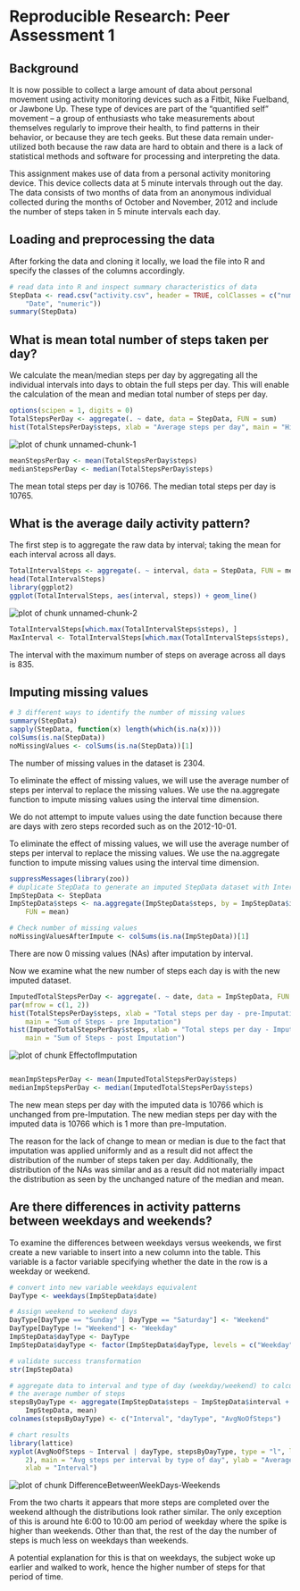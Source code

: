 # Reproducible Research: Peer Assessment 1


## Background

It is now possible to collect a large amount of data about personal movement using activity monitoring devices such as a Fitbit, Nike Fuelband, or Jawbone Up. These type of devices are part of the “quantified self” movement – a group of enthusiasts who take measurements about themselves regularly to improve their health, to find patterns in their behavior, or because they are tech geeks. But these data remain under-utilized both because the raw data are hard to obtain and there is a lack of statistical methods and software for processing and interpreting the data.

This assignment makes use of data from a personal activity monitoring device. This device collects data at 5 minute intervals through out the day. The data consists of two months of data from an anonymous individual collected during the months of October and November, 2012 and include the number of steps taken in 5 minute intervals each day.




## Loading and preprocessing the data

After forking the data and cloning it locally, we load the file into R and specify the classes of the columns accordingly.


```r
# read data into R and inspect summary characteristics of data
StepData <- read.csv("activity.csv", header = TRUE, colClasses = c("numeric", 
    "Date", "numeric"))
summary(StepData)
```


## What is mean total number of steps taken per day?

We calculate the mean/median steps per day by aggregating all the individual intervals into days to obtain the full steps per day. This will enable the calculation of the mean and median total number of steps per day.


```r
options(scipen = 1, digits = 0)
TotalStepsPerDay <- aggregate(. ~ date, data = StepData, FUN = sum)
hist(TotalStepsPerDay$steps, xlab = "Average steps per day", main = "Histogram of Total Steps per Day")
```

![plot of chunk unnamed-chunk-1](figure/unnamed-chunk-1.png) 

```r
meanStepsPerDay <- mean(TotalStepsPerDay$steps)
medianStepsPerDay <- median(TotalStepsPerDay$steps)
```


The mean total steps per day is 10766.
The median total steps per day is 10765. 


## What is the average daily activity pattern?

The first step is to aggregate the raw data by interval; taking the mean for each interval across all days.


```r
TotalIntervalSteps <- aggregate(. ~ interval, data = StepData, FUN = mean)
head(TotalIntervalSteps)
library(ggplot2)
ggplot(TotalIntervalSteps, aes(interval, steps)) + geom_line()
```

![plot of chunk unnamed-chunk-2](figure/unnamed-chunk-2.png) 

```r
TotalIntervalSteps[which.max(TotalIntervalSteps$steps), ]
MaxInterval <- TotalIntervalSteps[which.max(TotalIntervalSteps$steps), 1]
```

The interval with the maximum number of steps on average across all days is 835.

## Imputing missing values


```r
# 3 different ways to identify the number of missing values
summary(StepData)
sapply(StepData, function(x) length(which(is.na(x))))
colSums(is.na(StepData))
noMissingValues <- colSums(is.na(StepData))[1]
```


The number of missing values in the dataset is 2304.

To eliminate the effect of missing values, we will use the average number of steps per interval to replace the missing values. We use the na.aggregate function to impute missing values using the interval time dimension.

We do not attempt to impute values using the date function because there are days with zero steps recorded such as on the 2012-10-01.




To eliminate the effect of missing values, we will use the average number of steps per interval to replace the missing values. We use the na.aggregate function to impute missing values using the interval time dimension.


```r
suppressMessages(library(zoo))
# duplicate StepData to generate an imputed StepData dataset with Intervals
ImpStepData <- StepData
ImpStepData$steps <- na.aggregate(ImpStepData$steps, by = ImpStepData$interval, 
    FUN = mean)

# Check number of missing values
noMissingValuesAfterImpute <- colSums(is.na(ImpStepData))[1]
```








There are now 0 missing values (NAs) after imputation by interval.

Now we examine what the new number of steps each day is with the new imputed dataset.


```r
ImputedTotalStepsPerDay <- aggregate(. ~ date, data = ImpStepData, FUN = sum)
par(mfrow = c(1, 2))
hist(TotalStepsPerDay$steps, xlab = "Total steps per day - pre-Imputation", 
    main = "Sum of Steps - pre Imputation")
hist(ImputedTotalStepsPerDay$steps, xlab = "Total steps per day - Imputation", 
    main = "Sum of Steps - post Imputation")
```

![plot of chunk EffectofImputation](figure/EffectofImputation.png) 

```r

meanImpStepsPerDay <- mean(ImputedTotalStepsPerDay$steps)
medianImpStepsPerDay <- median(ImputedTotalStepsPerDay$steps)
```


The new mean steps per day with the imputed data is 10766 which is unchanged from pre-Imputation.
The new median steps per day with the imputed data is 10766 which is 1 more than pre-Imputation.

The reason for the lack of change to mean or median is due to the fact that imputation was applied uniformly and as a result did not affect the distribution of the number of steps taken per day. Additionally, the distribution of the NAs was similar and as a result did not materially impact the distribution as seen by the unchanged nature of the median and mean.

## Are there differences in activity patterns between weekdays and weekends?

To examine the differences between weekdays versus weekends, we first create a new variable to insert into a new column into the table. This variable is a factor variable specifying whether the date in the row is a weekday or weekend.


```r
# convert into new variable weekdays equivalent
DayType <- weekdays(ImpStepData$date)

# Assign weekend to weekend days
DayType[DayType == "Sunday" | DayType == "Saturday"] <- "Weekend"
DayType[DayType != "Weekend"] <- "Weekday"
ImpStepData$dayType <- DayType
ImpStepData$dayType <- factor(ImpStepData$dayType, levels = c("Weekday", "Weekend"))

# validate success transformation
str(ImpStepData)

# aggregate data to interval and type of day (weekday/weekend) to calculate
# the average number of steps
stepsByDayType <- aggregate(ImpStepData$steps ~ ImpStepData$interval + ImpStepData$day, 
    ImpStepData, mean)
colnames(stepsByDayType) <- c("Interval", "dayType", "AvgNoOfSteps")
```



```r
# chart results
library(lattice)
xyplot(AvgNoOfSteps ~ Interval | dayType, stepsByDayType, type = "l", layout = c(1, 
    2), main = "Avg steps per interval by type of day", ylab = "Average # of steps", 
    xlab = "Interval")
```

![plot of chunk DifferenceBetweenWeekDays-Weekends](figure/DifferenceBetweenWeekDays-Weekends.png) 


From the two charts it appears that more steps are completed over the weekend although the distributions look rather similar. The only exception of this is around hte 6:00 to 10:00 am period of weekday where the spike is higher than weekends. Other than that, the rest of the day the number of steps is much less on weekdays than weekends.

A potential explanation for this is that on weekdays, the subject woke up earlier and walked to work, hence the higher number of steps for that period of time. 
